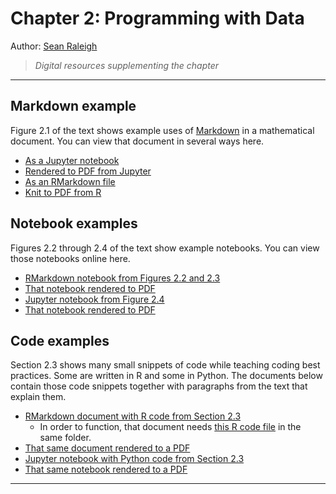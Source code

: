 
# Chapter 2: Programming with Data

Author: [Sean Raleigh](https://github.com/VectorPosse)

> *Digital resources supplementing the chapter*

---

## Markdown example

Figure 2.1 of the text shows example uses of
[Markdown](https://daringfireball.net/projects/markdown/syntax) in a
mathematical document.  You can view that document in several ways here.

 * [As a Jupyter notebook](https://github.com/ds4m/ds4m.github.io/tree/master/chapter-2-resources/Figure_2_1.ipynb)
 * [Rendered to PDF from Jupyter](https://github.com/ds4m/ds4m.github.io/tree/master/chapter-2-resources/Figure_2_1_ipynb.pdf)
 * [As an RMarkdown file](https://github.com/ds4m/ds4m.github.io/tree/master/chapter-2-resources/Figure_2_1.Rmd)
 * [Knit to PDF from R](https://github.com/ds4m/ds4m.github.io/tree/master/chapter-2-resources/Figure_2_1_Rmd.pdf)

## Notebook examples

Figures 2.2 through 2.4 of the text show example notebooks.  You can view those
notebooks online here.

 * [RMarkdown notebook from Figures 2.2 and 2.3](https://github.com/ds4m/ds4m.github.io/tree/master/chapter-2-resources/My_Awesome_R_Notebook.Rmd)
 * [That notebook rendered to PDF](https://github.com/ds4m/ds4m.github.io/tree/master/chapter-2-resources/My_Awesome_R_Notebook.pdf)
 * [Jupyter notebook from Figure 2.4](https://github.com/ds4m/ds4m.github.io/tree/master/chapter-2-resources/My_Awesome_Jupyter_Notebook.ipynb)
 * [That notebook rendered to PDF](https://github.com/ds4m/ds4m.github.io/tree/master/chapter-2-resources/My_Awesome_Jupyter_Notebook.pdf)

## Code examples

Section 2.3 shows many small snippets of code while teaching coding best
practices.  Some are written in R and some in Python.  The documents below
contain those code snippets together with paragraphs from the text that explain
them.

 * [RMarkdown document with R code from Section 2.3](https://github.com/ds4m/ds4m.github.io/tree/master/chapter-2-resources/R_code.Rmd)
    * In order to function, that document needs
      [this R code file](https://github.com/ds4m/ds4m.github.io/tree/master/chapter-2-resources/parity_test_file.R)
      in the same folder.
 * [That same document rendered to a PDF](https://github.com/ds4m/ds4m.github.io/tree/master/chapter-2-resources/R_code.pdf)
 * [Jupyter notebook with Python code from Section 2.3](https://github.com/ds4m/ds4m.github.io/tree/master/chapter-2-resources/Python_code.ipynb)
 * [That same notebook rendered to a PDF](https://github.com/ds4m/ds4m.github.io/tree/master/chapter-2-resources/Python_code.pdf)

---
